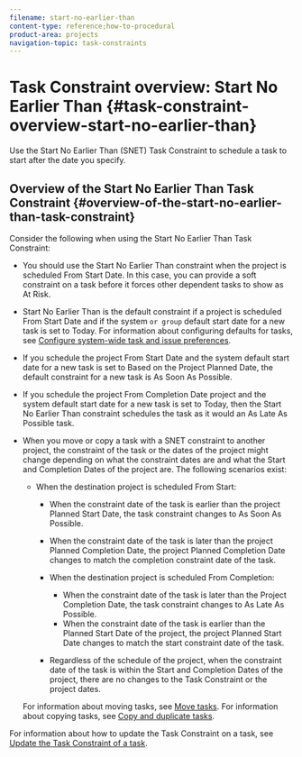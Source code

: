 ```yaml
---
filename: start-no-earlier-than
content-type: reference;how-to-procedural
product-area: projects
navigation-topic: task-constraints
---
```




# Task Constraint overview: Start No Earlier Than {#task-constraint-overview-start-no-earlier-than}

Use the Start No Earlier Than (SNET) Task Constraint to schedule a task to start after the date you specify.



## Overview of the Start No Earlier Than Task Constraint {#overview-of-the-start-no-earlier-than-task-constraint}

Consider the following when using the Start No Earlier Than Task Constraint: 



* You should use the Start No Earlier Than constraint when the project is scheduled From Start Date. In this case, you can provide a soft constraint on a task before it forces other dependent tasks to show as At Risk.
* Start No Earlier Than is the default constraint if a project is scheduled From Start Date and if the system `or group` default start date for a new task is set to Today. For information about configuring defaults for tasks, see [Configure system-wide task and issue preferences](set-task-issue-preferences.md).

* If you schedule the project From Start Date and the system default start date for a new task is set to Based on the Project Planned Date, the default constraint for a new task is As Soon As Possible. 
*  If you schedule the project From Completion Date project and the system default start date for a new task is set to Today, then the Start No Earlier Than constraint schedules the task as it would an As Late As Possible task. 
* When you move or copy a task with a SNET constraint to another project, the constraint of the task or the dates of the project might change depending on what the constraint dates are and what the Start and Completion Dates of the project are. The following scenarios exist: 
    
    
    * When the destination project is scheduled From Start:    
        
        
        * When the constraint date of the task is earlier than the project Planned Start Date, the task constraint changes to As Soon As Possible. 
        * When the constraint date of the task is later than the project Planned Completion Date, the project Planned Completion Date changes to match the completion constraint date of the task. 
        
        

    
        
        
        * When the destination project is scheduled From Completion:        
            
            
            * When the constraint date of the task is later than the Project Completion Date, the task constraint changes to As Late As Possible. 
            * When the constraint date of the task is earlier than the Planned Start Date of the project, the project Planned Start Date changes to match the start constraint date of the task. 
            
            
        * Regardless of the schedule of the project, when the constraint date of the task is within the Start and Completion Dates of the project, there are no changes to the Task Constraint or the project dates. 
        
        
    
    
    
  For information about moving tasks, see [Move tasks](move-tasks.md). For information about copying tasks, see [Copy and duplicate tasks](copy-and-duplicate-tasks.md). 



For information about how to update the Task&nbsp;Constraint on a task, see [Update the Task Constraint of a task](update-task-constraint-of-task.md). 
